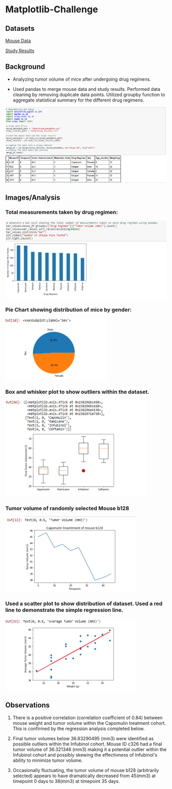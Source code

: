 # Matplotlib-Challenge

## Datasets 

[Mouse Data](/data/Mouse_MetaData.csv)

[Study Results](/data/Study_results.csv)

## Background

* Analyzing tumor volume of mice after undergoing drug regimens. 

* Used pandas to merge mouse data and study results. Performed data cleaning by removing duplicate data points. Utilized groupby function to aggregate statistical summary for the different drug regimens.


<img src="/Images/DataMerge.PNG" alt="My cool logo"/>



## Images/Analysis 

### Total measurements taken by drug regimen: 

<img src="/Images/TotalMeasurementsTaken.PNG" alt="My cool logo"/>

### Pie Chart showing distribution of mice by gender: 

<img src="/Images/Distribution by Gender.PNG" alt="My cool logo"/>

### Box and whisker plot to show outliers within the dataset. 

<img src="/Images/BoxPlotFinalTumorVolume.PNG" alt="My cool logo"/>

### Tumor volume of randomly selected Mouse b128

<img src="/Images/Capomulin Mouse B128.PNG" alt="My cool logo"/>

### Used a scatter plot to show distribution of dataset. Used a red line to demonstrate the simple regression line.


<img src="/Images/Correlation_Regression.PNG" alt="My cool logo"/>








## Observations 

1) There is a positive correlation (correlation coefficient of 0.84) between mouse weight and tumor volume within the Capomulin treatment cohort. This is confirmed by the regression analysis completed below.

2) Final tumor volumes below 36.83290495 (mm3) were identified as possible outliers within the Infubinol cohort. Mouse ID c326 had a final tumor volume of 36.321346 (mm3) making it a potential outlier within the Infubinol cohort and possibly skewing the effectivness of Infubinol's ability to minimize tumor volume.

3) Occasionally fluctuating, the tumor volume of mouse b128 (arbitrarily selected) appears to have dramatically decreased from 45(mm3) at timepoint 0 days to 38(mm3) at timepoint 35 days.
